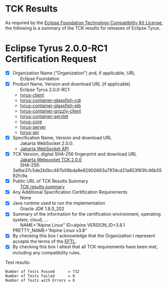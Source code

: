 TCK Results
===========

 As required by the
[Eclipse Foundation Technology Compatibility Kit License](https://www.eclipse.org/legal/tck.php),
the following is a summary of the TCK results for releases of Eclipse Tyrus.

 # Eclipse Tyrus 2.0.0-RC1 Certification Request

 - [x] Organization Name ("Organization") and, if applicable, URL<br/>
 &nbsp;&nbsp;&nbsp;&nbsp;&nbsp; Eclipse Foundation
 - [x] Product Name, Version and download URL (if applicable)<br/>
&nbsp;&nbsp;&nbsp;&nbsp;&nbsp; Eclipse Tyrus 2.0.0-RC1:
   * [tyrus-client](https://jakarta.oss.sonatype.org/content/repositories/staging/org/glassfish/tyrus/tyrus-client/2.0.0-RC1/tyrus-client-2.0.0-RC1.jar)
   * [tyrus-container-glassfish-cdi](https://jakarta.oss.sonatype.org/content/repositories/staging/org/glassfish/tyrus/tyrus-container-glassfish-cdi/2.0.0-RC1/tyrus-container-glassfish-cdi-2.0.0-RC1.jar)
   * [tyrus-container-glassfish-ejb](https://jakarta.oss.sonatype.org/content/repositories/staging/org/glassfish/tyrus/tyrus-container-glassfish-ejb/2.0.0-RC1/tyrus-container-glassfish-ejb-2.0.0-RC1.jar)
   * [tyrus-container-grizzly-client](https://jakarta.oss.sonatype.org/content/repositories/staging/org/glassfish/tyrus/tyrus-container-grizzly-client/2.0.0-RC1/tyrus-container-grizzly-client-2.0.0-RC1.jar)
   * [tyrus-container-servlet](https://jakarta.oss.sonatype.org/content/repositories/staging/org/glassfish/tyrus/tyrus-container-servlet/2.0.0-RC1/tyrus-container-servlet-2.0.0-RC1.jar)
   * [tyrus-core](https://jakarta.oss.sonatype.org/content/repositories/staging/org/glassfish/tyrus/tyrus-core/2.0.0-RC1/tyrus-core-2.0.0-RC1.jar)
   * [tyrus-server](https://jakarta.oss.sonatype.org/content/repositories/staging/org/glassfish/tyrus/tyrus-server/2.0.0-RC1/tyrus-server-2.0.0-RC1.jar)
   * [tyrus-spi](https://jakarta.oss.sonatype.org/content/repositories/staging/org/glassfish/tyrus/tyrus-spi/2.0.0-RC1/tyrus-spi-2.0.0-RC1.jar)
- [x] Specification Name, Version and download URL<br/>
 &nbsp;&nbsp;&nbsp;&nbsp;&nbsp; Jakarta WebSocket 2.0.0:
   * [Jakarta WebSocket API](https://jakarta.oss.sonatype.org/content/repositories/staging/jakarta/websocket/jakarta.websocket-api/2.0.0/jakarta.websocket-api-2.0.0.jar)
- [x] TCK Version, digital SHA-256 fingerprint and download URL<br/>
 &nbsp;&nbsp;&nbsp;&nbsp;&nbsp; [Jakarta Websocket TCK 2.0.0](https://download.eclipse.org/ee4j/jakartaee-tck/jakartaee9-eftl/promoted/jakarta-websocket-tck-2.0.0.zip)<br/>
 &nbsp;&nbsp;&nbsp;&nbsp;&nbsp; SHA-256: 3afbe37c5de2b0bc487b06bda9e82900863a797dcd21a853f63fc46b5592fc9a
- [x] Public URL of TCK Results Summary<br/>
 &nbsp;&nbsp;&nbsp;&nbsp;&nbsp; [TCK results summary](https://eclipse-ee4j.github.io/tyrus/tck/eclipse-tyrus-2.0.0-RC1-summary)
- [x] Any Additional Specification Certification Requirements<br/>
&nbsp;&nbsp;&nbsp;&nbsp;&nbsp; None
- [x] Java runtime used to run the implementation<br/>
&nbsp;&nbsp;&nbsp;&nbsp;&nbsp; Oracle JDK 1.8.0_202
- [x] Summary of the information for the certification environment, operating system, cloud, ...<br/>
&nbsp;&nbsp;&nbsp;&nbsp;&nbsp; NAME="Alpine Linux" ID=alpine VERSION_ID=3.8.1 PRETTY_NAME="Alpine Linux v3.8"
- [x] By checking this box I acknowledge that the Organization I represent accepts the terms of the [EFTL](https://www.eclipse.org/legal/tck.php).
- [x] By checking this box I attest that all TCK requirements have been met, including any compatibility rules.

 Test results:

 ```
Number of Tests Passed      = 732
Number of Tests Failed      = 0
Number of Tests with Errors = 0
```
